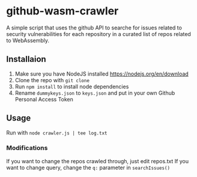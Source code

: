 # github-wasm-crawler
A simple script that uses the github API to searche for issues related to security vulnerabilities for each repository in a curated list of repos related to WebAssembly.

## Installaion
1. Make sure you have NodeJS installed
https://nodejs.org/en/download
2. Clone the repo with `git clone`
3. Run `npm install` to install node dependencies
4. Rename `dummykeys.json` to `keys.json` and put in your own Github Personal Access Token

## Usage
Run with `node crawler.js | tee log.txt`

### Modifications
If you want to change the repos crawled through, just edit repos.txt
If you want to change query, change the `q:` parameter in `searchIssues()`
